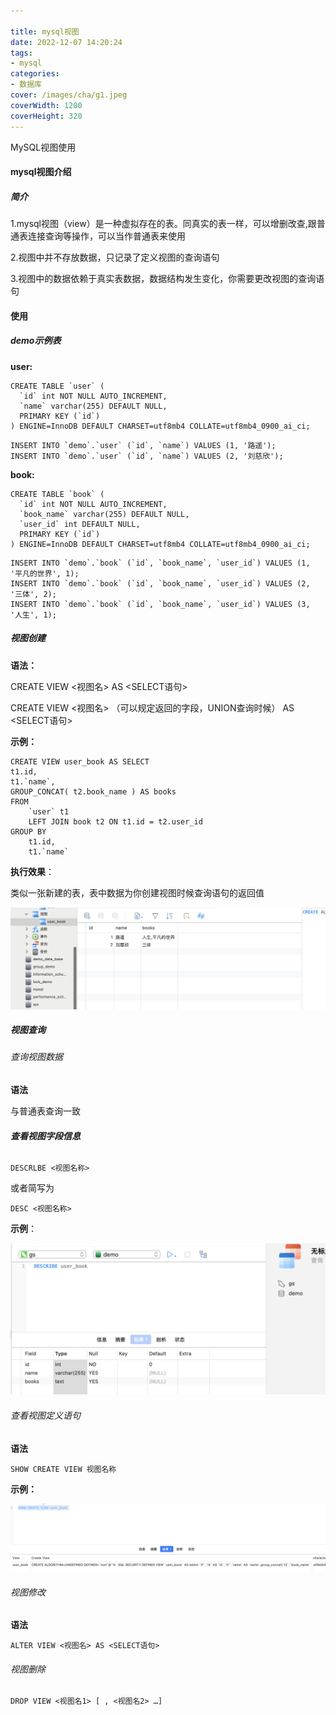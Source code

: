 ```yaml
---

title: mysql视图
date: 2022-12-07 14:20:24
tags:
- mysql
categories:
- 数据库
cover: /images/cha/g1.jpeg
coverWidth: 1200
coverHeight: 320
---
```


MySQL视图使用

<!-- more -->

#### mysql视图介绍

##### 简介

1.mysql视图（view）是一种虚拟存在的表。同真实的表一样，可以增删改查,跟普通表连接查询等操作，可以当作普通表来使用

2.视图中并不存放数据，只记录了定义视图的查询语句

3.视图中的数据依赖于真实表数据，数据结构发生变化，你需要更改视图的查询语句

#### 使用

##### demo示例表

**user:**

```mysql
CREATE TABLE `user` (
  `id` int NOT NULL AUTO_INCREMENT,
  `name` varchar(255) DEFAULT NULL,
  PRIMARY KEY (`id`)
) ENGINE=InnoDB DEFAULT CHARSET=utf8mb4 COLLATE=utf8mb4_0900_ai_ci;
```

```mysql
INSERT INTO `demo`.`user` (`id`, `name`) VALUES (1, '路遥');
INSERT INTO `demo`.`user` (`id`, `name`) VALUES (2, '刘慈欣');
```

**book:**

```mysql
CREATE TABLE `book` (
  `id` int NOT NULL AUTO_INCREMENT,
  `book_name` varchar(255) DEFAULT NULL,
  `user_id` int DEFAULT NULL,
  PRIMARY KEY (`id`)
) ENGINE=InnoDB DEFAULT CHARSET=utf8mb4 COLLATE=utf8mb4_0900_ai_ci;
```

```mysql
INSERT INTO `demo`.`book` (`id`, `book_name`, `user_id`) VALUES (1, '平凡的世界', 1);
INSERT INTO `demo`.`book` (`id`, `book_name`, `user_id`) VALUES (2, '三体', 2);
INSERT INTO `demo`.`book` (`id`, `book_name`, `user_id`) VALUES (3, '人生', 1);
```

##### 视图创建

**语法：**

CREATE VIEW <视图名> AS <SELECT语句>

CREATE VIEW <视图名> （可以规定返回的字段，UNION查询时候） AS <SELECT语句>

**示例：**

```mysql
CREATE VIEW user_book AS SELECT
t1.id,
t1.`name`,
GROUP_CONCAT( t2.book_name ) AS books 
FROM
	`user` t1
	LEFT JOIN book t2 ON t1.id = t2.user_id 
GROUP BY
	t1.id,
	t1.`name`
```

**执行效果**：

类似一张新建的表，表中数据为你创建视图时候查询语句的返回值

![image-20221207155802090](mysql视图/image-20221207155802090-0399885.png)

##### 视图查询

###### 查询视图数据

**语法**

与普通表查询一致

###### **查看视图字段信息**

```mysql
DESCRLBE <视图名称>
```

或者简写为

```mysql
DESC <视图名称>
```

**示例**：

![image-20221207160428279](mysql视图/image-20221207160428279.png)

###### 查看视图定义语句

**语法**

```mysql
SHOW CREATE VIEW 视图名称
```

**示例：**

![image-20221207161335662](mysql视图/image-20221207161335662.png)

###### 视图修改

**语法**

``` mysql
ALTER VIEW <视图名> AS <SELECT语句>
```

###### 视图删除

```mysql
DROP VIEW <视图名1> [ , <视图名2> …]
```

